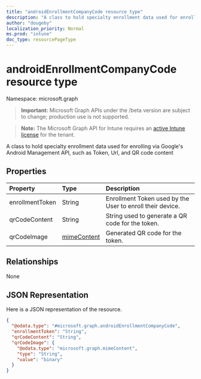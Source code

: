 ```yaml
---
title: "androidEnrollmentCompanyCode resource type"
description: "A class to hold specialty enrollment data used for enrolling via Google's Android Management API, such as Token, Url, and QR code content"
author: "dougeby"
localization_priority: Normal
ms.prod: "intune"
doc_type: resourcePageType
---
```


# androidEnrollmentCompanyCode resource type

Namespace: microsoft.graph

> **Important:** Microsoft Graph APIs under the /beta version are subject to change; production use is not supported.

> **Note:** The Microsoft Graph API for Intune requires an [active Intune license](https://go.microsoft.com/fwlink/?linkid=839381) for the tenant.

A class to hold specialty enrollment data used for enrolling via Google's Android Management API, such as Token, Url, and QR code content

## Properties
|Property|Type|Description|
|:---|:---|:---|
|enrollmentToken|String|Enrollment Token used by the User to enroll their device.|
|qrCodeContent|String|String used to generate a QR code for the token.|
|qrCodeImage|[mimeContent](../resources/intune-shared-mimecontent.md)|Generated QR code for the token.|

## Relationships
None

## JSON Representation
Here is a JSON representation of the resource.
<!-- {
  "blockType": "resource",
  "@odata.type": "microsoft.graph.androidEnrollmentCompanyCode"
}
-->
``` json
{
  "@odata.type": "#microsoft.graph.androidEnrollmentCompanyCode",
  "enrollmentToken": "String",
  "qrCodeContent": "String",
  "qrCodeImage": {
    "@odata.type": "microsoft.graph.mimeContent",
    "type": "String",
    "value": "binary"
  }
}
```





